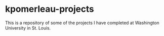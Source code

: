 # kpomerleau-projects
This is a repository of some of the projects I have completed at Washington University in St. Louis.
